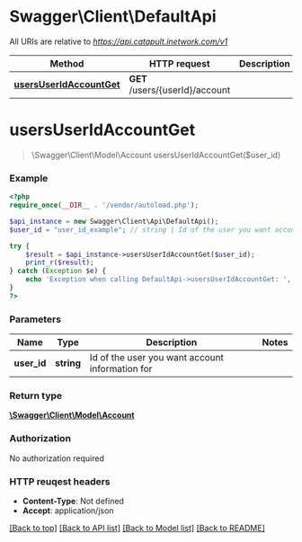 # Swagger\Client\DefaultApi

All URIs are relative to *https://api.catapult.inetwork.com/v1*

Method | HTTP request | Description
------------- | ------------- | -------------
[**usersUserIdAccountGet**](DefaultApi.md#usersUserIdAccountGet) | **GET** /users/{userId}/account | 


# **usersUserIdAccountGet**
> \Swagger\Client\Model\Account usersUserIdAccountGet($user_id)



### Example 
```php
<?php
require_once(__DIR__ . '/vendor/autoload.php');

$api_instance = new Swagger\Client\Api\DefaultApi();
$user_id = "user_id_example"; // string | Id of the user you want account information for

try { 
    $result = $api_instance->usersUserIdAccountGet($user_id);
    print_r($result);
} catch (Exception $e) {
    echo 'Exception when calling DefaultApi->usersUserIdAccountGet: ', $e->getMessage(), "\n";
}
?>
```

### Parameters

Name | Type | Description  | Notes
------------- | ------------- | ------------- | -------------
 **user_id** | **string**| Id of the user you want account information for | 

### Return type

[**\Swagger\Client\Model\Account**](Account.md)

### Authorization

No authorization required

### HTTP reuqest headers

 - **Content-Type**: Not defined
 - **Accept**: application/json

[[Back to top]](#) [[Back to API list]](../README.md#documentation-for-api-endpoints) [[Back to Model list]](../README.md#documentation-for-models) [[Back to README]](../README.md)

